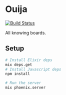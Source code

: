 Ouija
=====

[![Build Status](https://travis-ci.org/lpil/ouija.svg?branch=master)](https://travis-ci.org/lpil/ouija)

All knowing boards.

## Setup

```sh
# Install Elixir deps
mix deps.get
# Install Javascript deps
npm install

# Run the server
mix phoenix.server
```
